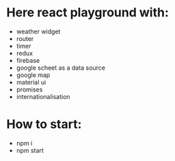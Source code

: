 # Here react playground with:
- weather widget
- router
- timer
- redux
- firebase
- google scheet as a data source
- google map
- material ui
- promises
- internationalisation

# How to start:
- npm i
- npm start